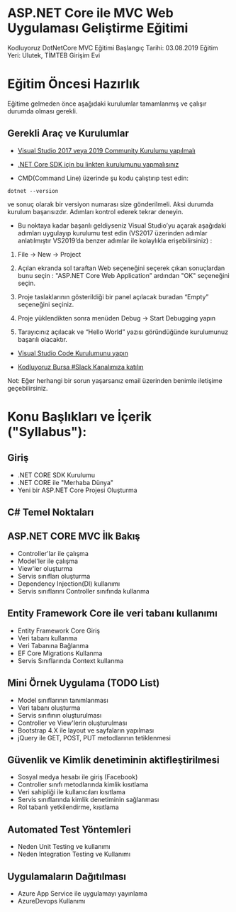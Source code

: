 # ASP.NET Core ile MVC Web Uygulaması Geliştirme Eğitimi

Kodluyoruz DotNetCore MVC Eğitimi
Başlangıç Tarihi: 03.08.2019
Eğitim Yeri: Ulutek, TİMTEB Girişim Evi

# Eğitim Öncesi Hazırlık

Eğitime gelmeden önce aşağıdaki kurulumlar tamamlanmış ve çalışır durumda olması gerekli.

## Gerekli Araç ve Kurulumlar

* [Visual Studio 2017 veya 2019 Community Kurulumu yapılmalı](https://visualstudio.microsoft.com/tr/vs/)

* [.NET Core SDK için bu linkten kurulumunu yapmalısınız](https://dotnet.microsoft.com/download)

* CMD(Command Line) üzerinde şu kodu çalıştırıp test edin:

```shell
dotnet --version
```
ve sonuç olarak bir versiyon numarası size gönderilmeli.
Aksi durumda kurulum başarısızdır. Adımları kontrol ederek tekrar deneyin.

* Bu noktaya kadar başarılı geldiyseniz Visual Studio’yu açarak aşağıdaki adımları uygulayıp kurulumu test edin (VS2017 üzerinden adımlar anlatılmıştır VS2019’da benzer adımlar ile kolaylıkla erişebilirsiniz) :

1. File ->  New -> Project

2. Açılan ekranda sol taraftan Web seçeneğini seçerek çıkan sonuçlardan bunu seçin : "ASP.NET Core Web Application” ardından "OK" seçeneğini seçin.

3. Proje taslaklarının gösterildiği bir panel açılacak buradan “Empty” seçeneğini seçiniz.

4. Proje yüklendikten sonra menüden Debug -> Start Debugging yapın

5. Tarayıcınız açılacak ve “Hello World” yazısı göründüğünde kurulumunuz başarılı olacaktır.

* [Visual Studio Code Kurulumunu yapın](https://code.visualstudio.com/)

* [Kodluyoruz Bursa #Slack Kanalımıza katılın](https://join.slack.com/t/kodluyoruzbursa/shared_invite/enQtNjA2OTMzODk1MzgxLTdhN2ZjYTdhNTRiNTQzNmE5MmQxNTNkOTM4NjA1ZGQyMWIzNTBhMGQyOTA0NWRmNjI5NjNkZjViZTFmZTk2NmM)

Not: Eğer herhangi bir sorun yaşarsanız email üzerinden benimle iletişime geçebilirsiniz.

# Konu Başlıkları ve İçerik ("Syllabus"):

## Giriş

* .NET CORE SDK Kurulumu
* .NET CORE ile "Merhaba Dünya"
* Yeni bir ASP.NET Core Projesi Oluşturma

## C# Temel Noktaları

## ASP.NET CORE MVC İlk Bakış

* Controller'lar ile çalışma
* Model'ler ile çalışma
* View'ler oluşturma
* Servis sınıfları oluşturma
* Dependency Injection(DI) kullanımı
* Servis sınıflarını Controller sınıfında kullanma
  
## Entity Framework Core ile veri tabanı kullanımı

* Entity Framework Core Giriş
* Veri tabanı kullanma
* Veri Tabanına Bağlanma
* EF Core Migrations Kullanma
* Servis Sınıflarında Context kullanma

## Mini Örnek Uygulama (TODO List)

* Model sınıflarının tanımlanması
* Veri tabanı oluşturma
* Servis sınıfının oluşturulması
* Controller ve View'lerin oluşturulması
* Bootstrap 4.X ile layout ve sayfaların yapılması
* jQuery ile GET, POST, PUT metodlarının tetiklenmesi

## Güvenlik ve Kimlik denetiminin aktifleştirilmesi

* Sosyal medya hesabı ile giriş (Facebook)
* Controller sınıfı metodlarında kimlik kısıtlama
* Veri sahipliği ile kullanıcıları kısıtlama
* Servis sınıflarında kimlik denetiminin sağlanması
* Rol tabanlı yetkilendirme, kısıtlama
  
## Automated Test Yöntemleri

* Neden Unit Testing ve kullanımı
* Neden Integration Testing ve Kullanımı



## Uygulamaların Dağıtılması

* Azure App Service ile uygulamayı yayınlama
* AzureDevops Kullanımı

